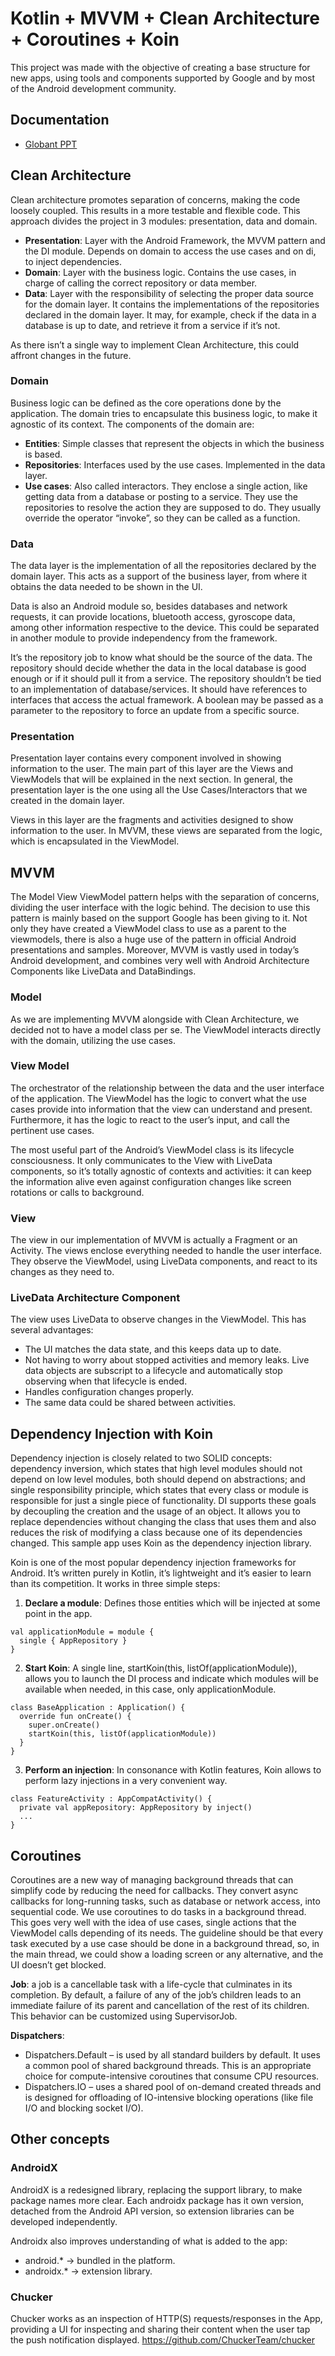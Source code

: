 # Kotlin + MVVM + Clean Architecture + Coroutines + Koin

This project was made with the objective of creating a base structure for new apps, using tools and components supported by Google and by most of the Android development community.

## Documentation
- [Globant PPT](https://docs.google.com/presentation/d/1Rd8bRY0gdokTTDeXBarfjJAGadJHjwWg_RZWx1idbT0/edit?usp=sharing)

## Clean Architecture

Clean architecture promotes separation of concerns, making the code loosely coupled. This results in a more testable and flexible code. This approach divides the project in 3 modules: presentation, data and domain.

* __Presentation__: Layer with the Android Framework, the MVVM pattern and the DI module. Depends on domain to access the use cases and on di, to inject dependencies.
* __Domain__: Layer with the business logic. Contains the use cases, in charge of calling the correct repository or data member.
* __Data__: Layer with the responsibility of selecting the proper data source for the domain layer. It contains the implementations of  the repositories declared in the domain layer. It may, for example, check if the data in a database is up to date, and retrieve it from a service if it’s not.

As there isn’t a single way to implement Clean Architecture, this could affront changes in the future.

### Domain

Business logic can be defined as the core operations done by the application. The domain tries to encapsulate this business logic, to make it agnostic of its context. The components of the domain are: 

* __Entities__: Simple classes that represent the objects in which the business is based.
* __Repositories__: Interfaces used by the use cases. Implemented in the data layer.
* __Use cases__: Also called interactors. They enclose a single action, like getting data from a database or posting to a service. They use the repositories to resolve the action they are supposed to do. They usually override the operator “invoke”, so they can be called as a function. 

### Data

The data layer is the implementation of all the repositories declared by the domain layer. This acts as a support of the business layer, from where it obtains the data needed to be shown in the UI.

Data is also an Android module so, besides databases and network requests, it can provide locations, bluetooth access, gyroscope data, among other information respective to the device. This could be separated in another module to provide independency from the framework.

It’s the repository job to know what should be the source of the data. The repository should decide whether the data in the local database is good enough or if it should pull it from a service. The repository shouldn’t be tied to an implementation of database/services. It should have references to interfaces that access the actual framework. A boolean may be passed as a parameter to the repository to force an update from a specific source.

### Presentation

Presentation layer contains every component involved in showing information to the user. The main part of this layer are the Views and ViewModels that will be explained in the next section. In general, the presentation layer is the one using all the Use Cases/Interactors that we created in the domain layer.

Views in this layer are the fragments and activities designed to show information to the user. In MVVM, these views are separated from the logic, which is encapsulated in the ViewModel. 

## MVVM

The Model View ViewModel pattern helps with the separation of concerns, dividing the user interface with the logic behind. The decision to use this pattern is mainly based on the support Google has been giving to it. Not only they have created a ViewModel class to use as a parent to the viewmodels, there is also a huge use of the pattern in official Android presentations and samples. Moreover, MVVM is vastly used in today’s Android development, and combines very well with Android Architecture Components like LiveData and DataBindings. 

### Model

As we are implementing MVVM alongside with Clean Architecture, we decided not to have a model class per se. The ViewModel interacts directly with the domain, utilizing the use cases. 

### View Model

The orchestrator of the relationship between the data and the user interface of the application. The ViewModel has the logic to convert what the use cases provide into information that the view can understand and present. Furthermore, it has the logic to react to the user’s input, and call the pertinent use cases. 

The most useful part of the Android’s ViewModel class is its lifecycle consciousness. It only communicates to the View with LiveData components, so it’s totally agnostic of contexts and activities: it can keep the information alive even against configuration changes like screen rotations or calls to background.

### View

The view in our implementation of MVVM is actually a Fragment or an Activity. The views enclose everything needed to handle the user interface. They observe the ViewModel, using LiveData components, and react to its changes as they need to. 

### LiveData Architecture Component

The view uses LiveData to observe changes in the ViewModel. This has  several advantages:

* The UI matches the data state, and this keeps data up to date.
* Not having to worry about stopped activities and memory leaks. Live data objects are subscript to a lifecycle and automatically stop observing when that lifecycle is ended.
* Handles configuration changes properly.
* The same data could be shared between activities.

## Dependency Injection with Koin

Dependency injection is closely related to two SOLID concepts: dependency inversion, which states that high level modules should not depend on low level modules, both should depend on abstractions; and single responsibility principle, which states that every class or module is responsible for just a single piece of functionality.
DI supports these goals by decoupling the creation and the usage of an object. It allows you to replace dependencies without changing the class that uses them and also reduces the risk of modifying a class because one of its dependencies changed.
This sample app uses Koin as the dependency injection library.

Koin is one of the most popular dependency injection frameworks for Android. It’s written purely in Kotlin, it’s lightweight and it’s easier to learn than its competition. It works in three simple steps:

1. __Declare a module__: Defines those entities which will be injected at some point in the app.

```
val applicationModule = module {
  single { AppRepository }
}
```

2. __Start Koin__: A single line, startKoin(this, listOf(applicationModule)), allows you to launch the DI process and indicate which modules will be available when needed, in this case, only applicationModule.

```
class BaseApplication : Application() {
  override fun onCreate() {
    super.onCreate()
    startKoin(this, listOf(applicationModule))
  }
}
```

3. __Perform an injection__:
In consonance with Kotlin features, Koin allows to perform lazy injections in a very convenient way.

```
class FeatureActivity : AppCompatActivity() {
  private val appRepository: AppRepository by inject()
  ...
}
```

## Coroutines

Coroutines are a new way of managing background threads that can simplify code by reducing the need for callbacks. They convert async callbacks for long-running tasks, such as database or network access, into sequential code.
We use coroutines to do tasks in a background thread. This goes very well with the idea of use cases, single actions that the ViewModel calls depending of its needs. The guideline should be that every task executed by a use case should be done in a background thread, so, in the main thread, we could show a loading screen or any alternative, and the UI doesn’t get blocked.

__Job__: a job is a cancellable task with a life-cycle that culminates in its completion. By default, a failure of any of the job’s children leads to an immediate failure of its parent and cancellation of the rest of its children. This behavior can be customized using SupervisorJob.

__Dispatchers__: 
  * Dispatchers.Default – is used by all standard builders by default. It uses a common pool of shared background threads. This is an appropriate choice for compute-intensive coroutines that consume CPU resources.
  * Dispatchers.IO – uses a shared pool of on-demand created threads and is designed for offloading of IO-intensive blocking operations (like file I/O and blocking socket I/O).
  
## Other concepts
 
### AndroidX

AndroidX is a redesigned library, replacing the support library, to make package names more clear. Each androidx package has it own version, detached from the Android API version, so extension libraries can be developed independently. 

Androidx also improves understanding of what is added to the app: 

* android.* -> bundled in the platform.
* androidx.* -> extension library.

### Chucker
Chucker works as an inspection of HTTP(S) requests/responses in the App, providing a UI for inspecting and sharing their content when the user tap the push notification displayed.
https://github.com/ChuckerTeam/chucker
